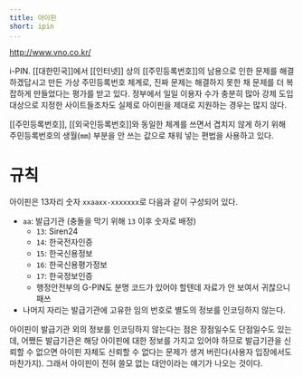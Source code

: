 ```yaml
---
title: 아이핀
short: ipin
...
```


<http://www.vno.co.kr/>

i-PIN. [[대한민국]]에서 [[인터넷]] 상의 [[주민등록번호]]의 남용으로 인한 문제를 해결하겠답시고 만든 가상 주민등록번호 체계로, 진짜 문제는 해결하지 못한 채 문제를 더 복잡하게 만들었다는 평가를 받고 있다. 정부에서 일일 이용자 수가 충분히 많아 강제 도입 대상으로 지정한 사이트들조차도 실제로 아이핀을 제대로 지원하는 경우는 많지 않다.

[[주민등록번호]], [[외국인등록번호]]와 동일한 체계를 쓰면서 겹치지 않게 하기 위해 주민등록번호의 생월(`mm`) 부분을 안 쓰는 값으로 채워 넣는 편법을 사용하고 있다.

# 규칙

아이핀은 13자리 숫자 `xxaaxx-xxxxxxx`로 다음과 같이 구성되어 있다.

* `aa`: 발급기관 (충돌을 막기 위해 `13` 이후 숫자로 배정)
	* `13`: Siren24
	* `14`: 한국전자인증
	* `15`: 한국신용정보
	* `16`: 한국신용평가정보
	* `17`: 한국정보인증
	* 행정안전부의 G-PIN도 분명 코드가 있어야 할텐데 자료가 안 보여서 귀찮으니 패쓰
* 나머지 자리는 발급기관에 고유한 임의 번호로 별도의 정보를 인코딩하지 않는다.

아이핀이 발급기관 외의 정보를 인코딩하지 않는다는 점은 장점일수도 단점일수도 있는데, 어쨌든 발급기관은 해당 아이핀에 대한 정보를 가지고 있어야 하므로 발급기관을 신뢰할 수 없으면 아이핀 자체도 신뢰할 수 없다는 문제가 생겨 버린다(사용자 입장에서도 마찬가지). 그래서 아이핀이 전혀 쓸모 없는 대안이라는 얘기가 나오는 것이다.

